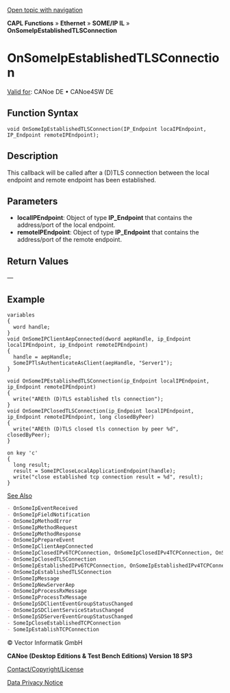 [Open topic with navigation](../../../../../../CANoeDEFamily.htm#Topics/CAPLFunctions/IP/SOMEIPIL/Functions/CAPLfunctionOnSomeIpEstablishedTLSConnection.md)

**CAPL Functions** » **Ethernet** » **SOME/IP IL** » **OnSomeIpEstablishedTLSConnection**

# OnSomeIpEstablishedTLSConnection

[Valid for](../../../../Shared/FeatureAvailability.md): CANoe DE • CANoe4SW DE

## Function Syntax

```plaintext
void OnSomeIpEstablishedTLSConnection(IP_Endpoint locaIPEndpoint, IP_Endpoint remoteIPEndpoint);
```

## Description

This callback will be called after a (D)TLS connection between the local endpoint and remote endpoint has been established.

## Parameters

- **localIPEndpoint**: Object of type **IP_Endpoint** that contains the address/port of the local endpoint.
- **remoteIPEndpoint**: Object of type **IP_Endpoint** that contains the address/port of the remote endpoint.

## Return Values

—

## Example

```plaintext
variables
{
  word handle;
}
void OnSomeIPClientAepConnected(dword aepHandle, ip_Endpoint localIPEndpoint, ip_Endpoint remoteIPEndpoint)
{
  handle = aepHandle;
  SomeIPTlsAuthenticateAsClient(aepHandle, "Server1");
}

void OnSomeIPEstablishedTLSConnection(ip_Endpoint localIPEndpoint, ip_Endpoint remoteIPEndpoint)
{
  write("AREth (D)TLS established tls connection");
}
void OnSomeIPClosedTLSConnection(ip_Endpoint localIPEndpoint, ip_Endpoint remoteIPEndpoint, long closedByPeer)
{
  write("AREth (D)TLS closed tls connection by peer %d", closedByPeer);
}

on key 'c'
{
  long result;
  result = SomeIPCloseLocalApplicationEndpoint(handle);
  write("close established tcp connection result = %d", result);
}
```

[See Also](javascript:void(0);)
```markdown
- OnSomeIpEventReceived
- OnSomeIpFieldNotification
- OnSomeIpMethodError
- OnSomeIpMethodRequest
- OnSomeIpMethodResponse
- OnSomeIpPrepareEvent
- OnSomeIpClientAepConnected
- OnSomeIpClosedIPv6TCPConnection, OnSomeIpClosedIPv4TCPConnection, OnSomeIpClosedTCPConnection
- OnSomeIpClosedTLSConnection
- OnSomeIpEstablishedIPv6TCPConnection, OnSomeIpEstablishedIPv4TCPConnection, OnSomeIpEstablishedTCPConnection
- OnSomeIpEstablishedTLSConnection
- OnSomeIpMessage
- OnSomeIpNewServerAep
- OnSomeIpProcessRxMessage
- OnSomeIpProcessTxMessage
- OnSomeIpSDClientEventGroupStatusChanged
- OnSomeIpSDClientServiceStatusChanged
- OnSomeIpSDServerEventGroupStatusChanged
- SomeIpCloseEstablishedTCPConnection
- SomeIpEstablishTCPConnection
```

© Vector Informatik GmbH

**CANoe (Desktop Editions & Test Bench Editions) Version 18 SP3**

[Contact/Copyright/License](../../../../Shared/ContactCopyrightLicense.md)

[Data Privacy Notice](https://www.vector.com/int/en/company/get-info/privacy-policy/)
